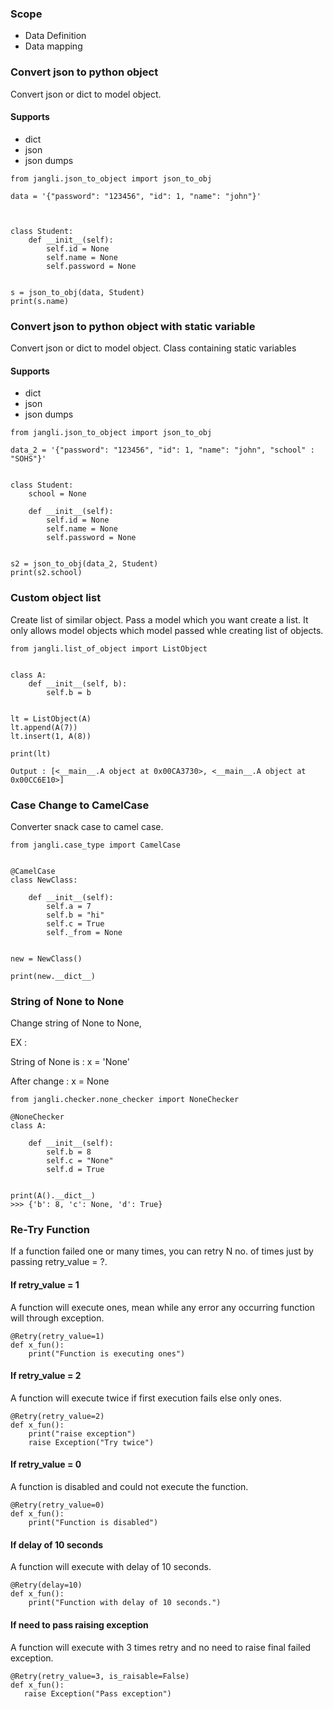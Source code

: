 
### Scope

* Data Definition
* Data mapping  

### Convert json to python object

Convert json or dict to model object.

#### Supports 
* dict
* json
* json dumps

```
from jangli.json_to_object import json_to_obj

data = '{"password": "123456", "id": 1, "name": "john"}'



class Student:
    def __init__(self):
        self.id = None
        self.name = None
        self.password = None


s = json_to_obj(data, Student)
print(s.name)
```


### Convert json to python object with static variable

Convert json or dict to model object. Class containing static variables

#### Supports 
* dict
* json
* json dumps

```
from jangli.json_to_object import json_to_obj

data_2 = '{"password": "123456", "id": 1, "name": "john", "school" : "SOHS"}'


class Student:
    school = None

    def __init__(self):
        self.id = None
        self.name = None
        self.password = None


s2 = json_to_obj(data_2, Student)
print(s2.school)

```

### Custom object list
Create list of similar object. Pass a model which you want create a list.
It only allows model objects which model passed whle creating list of objects.
  
```
from jangli.list_of_object import ListObject


class A:
    def __init__(self, b):
        self.b = b


lt = ListObject(A)
lt.append(A(7))
lt.insert(1, A(8))

print(lt)

Output : [<__main__.A object at 0x00CA3730>, <__main__.A object at 0x00CC6E10>]
```

### Case Change to CamelCase

Converter snack case to camel case. 

```
from jangli.case_type import CamelCase


@CamelCase
class NewClass:

    def __init__(self):
        self.a = 7
        self.b = "hi"
        self.c = True
        self._from = None


new = NewClass()

print(new.__dict__)

```

### String of None to None

Change string of None to None,

EX : 

String of None is : x = 'None'

After change : x = None


```
from jangli.checker.none_checker import NoneChecker

@NoneChecker
class A:

    def __init__(self):
        self.b = 8
        self.c = "None"
        self.d = True


print(A().__dict__)
>>> {'b': 8, 'c': None, 'd': True}

```

### Re-Try Function

If a function failed one or many times, you can retry N no. of times just by passing retry_value = ?. 

#### If retry_value = 1 

A function will execute ones, mean while any error any occurring function will through exception.

```
@Retry(retry_value=1)
def x_fun():
    print("Function is executing ones")

```

#### If retry_value = 2

A function will execute twice if first execution fails else only ones.

```
@Retry(retry_value=2)
def x_fun():
    print("raise exception")
    raise Exception("Try twice")

```

#### If retry_value = 0

A function is disabled and could not execute the function.

```
@Retry(retry_value=0)
def x_fun():
    print("Function is disabled")

```

#### If delay of 10 seconds

A function will execute with delay of 10 seconds.

```
@Retry(delay=10)
def x_fun():
    print("Function with delay of 10 seconds.")

```


#### If need to pass raising exception

A function will execute with 3 times retry and no need to raise final failed exception.

 ```
@Retry(retry_value=3, is_raisable=False)
def x_fun():
    raise Exception("Pass exception")

```
